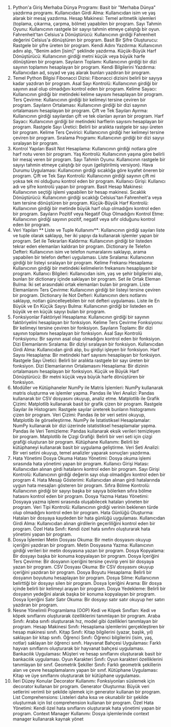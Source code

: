 1. Python'a Giriş
Merhaba Dünya Programı: Basit bir "Merhaba Dünya" yazdırma programı.
Kullanıcıdan Girdi Alma: Kullanıcıdan isim ve yaş alarak bir mesaj yazdırma.
Hesap Makinesi: Temel aritmetik işlemleri (toplama, çıkarma, çarpma, bölme) yapabilen bir program.
Sayı Tahmin Oyunu: Kullanıcının rastgele bir sayıyı tahmin etmeye çalıştığı bir oyun.
Fahrenheit'tan Celsius'a Dönüştürücü: Kullanıcının girdiği Fahrenheit değerini Celsius'a dönüştüren bir program.
Basit Bir Şifre Oluşturucu: Rastgele bir şifre üreten bir program.
Kendi Adını Yazdırma: Kullanıcının adını alıp, "Benim adım [isim]" şeklinde yazdırma.
Küçük-Büyük Harf Dönüştürücü: Kullanıcının girdiği metni küçük veya büyük harfe dönüştüren bir program.
Sayıların Toplamı: Kullanıcının girdiği bir dizi sayının toplamını hesaplayan bir program.
Kendi Bilgilerini Yazdırma: Kullanıcıdan ad, soyad ve yaş alarak bunları yazdıran bir program.
2. Temel Python Bilgisi
Fibonacci Dizisi: Fibonacci dizisini belirli bir sayıya kadar yazdıran bir program.
Asal Sayı Kontrolü: Kullanıcının girdiği bir sayının asal olup olmadığını kontrol eden bir program.
Kelime Sayacı: Kullanıcının girdiği bir metindeki kelime sayısını hesaplayan bir program.
Ters Çevirme: Kullanıcının girdiği bir kelimeyi tersine çeviren bir program.
Sayıların Ortalaması: Kullanıcının girdiği bir dizi sayının ortalamasını hesaplayan bir program.
Çift ve Tek Sayıları Ayırma: Kullanıcının girdiği sayılardan çift ve tek olanları ayıran bir program.
Harf Sayacı: Kullanıcının girdiği bir metindeki harflerin sayısını hesaplayan bir program.
Rastgele Sayı Üretici: Belirli bir aralıkta rastgele bir sayı üreten bir program.
Kelime Ters Çevirici: Kullanıcının girdiği her kelimeyi tersine çeviren bir program.
Sıralama Programı: Kullanıcının girdiği bir dizi sayıyı sıralayan bir program.
3. Kontrol Yapıları
Basit Not Hesaplama: Kullanıcının girdiği notlara göre harf notu veren bir program.
Yaş Kontrolü: Kullanıcının yaşına göre belirli bir mesaj veren bir program.
Sayı Tahmin Oyunu: Kullanıcının rastgele bir sayıyı tahmin etmeye çalıştığı bir oyun (geliştirilmiş versiyon).
Hava Durumu Uygulaması: Kullanıcının girdiği sıcaklığa göre kıyafet öneren bir program.
Çift ve Tek Sayı Kontrolü: Kullanıcının girdiği sayının çift mi yoksa tek mi olduğunu kontrol eden bir program.
Kullanıcı Girişi: Kullanıcı adı ve şifre kontrolü yapan bir program.
Basit Hesap Makinesi: Kullanıcının seçtiği işlemi yapabilen bir hesap makinesi.
Sıcaklık Dönüştürücü: Kullanıcının girdiği sıcaklığı Celsius'tan Fahrenheit'a veya tam tersine dönüştüren bir program.
Küçük-Büyük Harf Kontrolü: Kullanıcının girdiği bir metinde büyük harf olup olmadığını kontrol eden bir program.
Sayıların Pozitif veya Negatif Olup Olmadığını Kontrol Etme: Kullanıcının girdiği sayının pozitif, negatif veya sıfır olduğunu kontrol eden bir program.
4. Veri Yapıları
** Liste ve Tuple Kullanımı**: Kullanıcının girdiği sayıları liste ve tuple olarak saklayıp, her iki yapıyı da kullanarak işlemler yapan bir program.
Set ile Tekrarları Kaldırma: Kullanıcının girdiği bir listeden tekrar eden elemanları kaldıran bir program.
Dictionary ile Telefon Defteri: Kullanıcının isim ve telefon numaralarını saklayıp, arama yapabilen bir telefon defteri uygulaması.
Liste Sıralama: Kullanıcının girdiği bir listeyi sıralayan bir program.
Kelime Frekansı Hesaplama: Kullanıcının girdiği bir metindeki kelimelerin frekansını hesaplayan bir program.
Kullanıcı Bilgileri: Kullanıcıdan isim, yaş ve şehir bilgilerini alıp, bunları bir dictionary içinde saklayan bir program.
Set ile Ortak Eleman Bulma: İki set arasındaki ortak elemanları bulan bir program.
Liste Elemanlarını Ters Çevirme: Kullanıcının girdiği bir listeyi tersine çeviren bir program.
Dictionary ile Not Defteri: Kullanıcının ders notlarını saklayıp, notları güncelleyebilen bir not defteri uygulaması.
Liste ile En Büyük ve En Küçük Sayıyı Bulma: Kullanıcının girdiği bir listeden en büyük ve en küçük sayıyı bulan bir program.
5. Fonksiyonlar
Faktöriyel Hesaplama: Kullanıcının girdiği bir sayının faktöriyelini hesaplayan bir fonksiyon.
Kelime Ters Çevirme Fonksiyonu: Bir kelimeyi tersine çeviren bir fonksiyon.
Sayıların Toplamı: Bir dizi sayının toplamını hesaplayan bir fonksiyon.
Asal Sayı Kontrolü Fonksiyonu: Bir sayının asal olup olmadığını kontrol eden bir fonksiyon.
Dizi Elemanlarını Sıralama: Bir diziyi sıralayan bir fonksiyon.
Kullanıcıdan Girdi Alma: Kullanıcıdan girdi alıp, bu girdiyi işleyen bir fonksiyon.
Harf Sayısı Hesaplama: Bir metindeki harf sayısını hesaplayan bir fonksiyon.
Rastgele Sayı Üretici: Belirli bir aralıkta rastgele bir sayı üreten bir fonksiyon.
Dizi Elemanlarının Ortalamasını Hesaplama: Bir dizinin ortalamasını hesaplayan bir fonksiyon.
Küçük ve Büyük Harf Dönüştürücü: Bir metni küçük veya büyük harfe dönüştüren bir fonksiyon.
6. Modüller ve Kütüphaneler
NumPy ile Matris İşlemleri: NumPy kullanarak matris oluşturma ve işlemler yapma.
Pandas ile Veri Analizi: Pandas kullanarak bir CSV dosyasını okuyup, analiz etme.
Matplotlib ile Grafik Çizimi: Matplotlib kullanarak basit bir grafik çizen bir program.
Rastgele Sayılar ile Histogram: Rastgele sayılar üreterek bunların histogramını çizen bir program.
Veri Çizimi: Pandas ile bir veri setini okuyup, Matplotlib ile görselleştirme.
NumPy ile İstatistiksel Hesaplamalar: NumPy kullanarak bir dizi üzerinde istatistiksel hesaplamalar yapma.
Pandas ile Veri Temizleme: Pandas kullanarak eksik verileri temizleyen bir program.
Matplotlib ile Çizgi Grafiği: Belirli bir veri seti için çizgi grafiği oluşturan bir program.
Kütüphane Kullanımı: Belirli bir kütüphaneyi kullanarak basit bir uygulama geliştirme.
Veri Seti Analizi: Bir veri setini okuyup, temel analizler yaparak sonuçları yazdırma.
7. Hata Yönetimi
Dosya Okuma Hatası Yönetimi: Dosya okuma işlemi sırasında hata yönetimi yapan bir program.
Kullanıcı Girişi Hatası: Kullanıcıdan alınan girdi hatalarını kontrol eden bir program.
Sayı Girişi Kontrolü: Kullanıcının girdiği değerin sayı olup olmadığını kontrol eden bir program 4. Hata Mesajı Gösterimi: Kullanıcıdan alınan girdi hatalarında uygun hata mesajları gösteren bir program.
Sıfıra Bölme Kontrolü: Kullanıcının girdiği bir sayıyı başka bir sayıya bölerken sıfıra bölme hatasını kontrol eden bir program.
Dosya Yazma Hatası Yönetimi: Dosyaya yazma işlemi sırasında oluşabilecek hataları yöneten bir program.
Veri Tipi Kontrolü: Kullanıcının girdiği verinin beklenen türde olup olmadığını kontrol eden bir program.
Hata Günlüğü Oluşturma: Hataları bir dosyaya kaydeden bir hata günlüğü uygulaması.
Kullanıcıdan Girdi Alma: Kullanıcıdan alınan girdilerin geçerliliğini kontrol eden bir program.
Özel Hata Sınıfı: Kendi özel hata sınıfını oluşturarak hata yönetimi yapan bir program.
8. Dosya İşlemleri
Metin Dosyası Okuma: Bir metin dosyasını okuyup içeriğini yazdıran bir program.
Metin Dosyasına Yazma: Kullanıcının girdiği verileri bir metin dosyasına yazan bir program.
Dosya Kopyalama: Bir dosyayı başka bir konuma kopyalayan bir program.
Dosya İçeriğini Ters Çevirme: Bir dosyanın içeriğini tersine çevirip yeni bir dosyaya yazan bir program.
CSV Dosyası Okuma: Bir CSV dosyasını okuyup içeriğini yazdıran bir program.
Dosya Boyutu Hesaplama: Belirli bir dosyanın boyutunu hesaplayan bir program.
Dosya Silme: Kullanıcının belirttiği bir dosyayı silen bir program.
Dosya İçeriğini Arama: Bir dosya içinde belirli bir kelimeyi arayan bir program.
Dosya Yedekleme: Belirli bir dosyanın yedeğini alarak başka bir konuma kopyalayan bir program.
Dosya İçeriğini Satır Satır Okuma: Bir dosyayı satır satır okuyup her satırı yazdıran bir program.
9. Nesne Yönelimli Programlama (OOP)
Kedi ve Köpek Sınıfları: Kedi ve köpek sınıflarını oluşturarak özelliklerini tanımlayan bir program.
Araba Sınıfı: Araba sınıfı oluşturarak hız, model gibi özellikleri tanımlayan bir program.
Hesap Makinesi Sınıfı: Hesaplama işlemlerini gerçekleştiren bir hesap makinesi sınıfı.
Kitap Sınıfı: Kitap bilgilerini (yazar, başlık, yıl) saklayan bir kitap sınıfı.
Öğrenci Sınıfı: Öğrenci bilgilerini (isim, yaş, notlar) saklayan bir öğrenci sınıfı.
Hayvanat Bahçesi Uygulaması: Farklı hayvan sınıflarını oluşturarak bir hayvanat bahçesi uygulaması.
Bankacılık Uygulaması: Müşteri ve hesap sınıflarını oluşturarak basit bir bankacılık uygulaması.
Oyun Karakteri Sınıfı: Oyun karakteri özelliklerini tanımlayan bir sınıf.
Geometrik Şekiller Sınıfı: Farklı geometrik şekillerin alan ve çevre hesaplamalarını yapan bir sınıf.
Kütüphane Uygulaması: Kitap ve üye sınıflarını oluşturarak bir kütüphane uygulaması.
10. İleri Düzey Konular
Decorator Kullanımı: Fonksiyonları süslemek için decorator kullanan bir program.
Generator Oluşturma: Büyük veri setlerini verimli bir şekilde işlemek için generator kullanan bir program.
List Comprehensions: Listeleri daha kısa ve okunabilir bir şekilde oluşturmak için list comprehension kullanan bir program.
Özel Hata Yönetimi: Kendi özel hata sınıflarını oluşturarak hata yönetimi yapan bir program.
Context Manager Kullanımı: Dosya işlemlerinde context manager kullanarak kaynak yönet